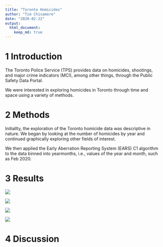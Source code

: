 ```yaml
---
title: "Toronto Homicides"
author: "Tim Chisamore"
date: "2020-02-22"
output:
  html_document:
    keep_md: true
---
```


# 1 Introduction

The Toronto Police Service (TPS) provides data on homicides, shootings, and major crime indicators (MCI), among other things, through the Public Safety Data Portal.

We were interested in exploring homicides in Toronto through time and space using a variety of methods. 

# 2 Methods

Initiallty, the exploration of the Toronto homicide data was descriptive in nature. We began by looking at the number of homicides by year and continued graphically exploring other fields of interest.

We then applied the Early Aberration Reporting System (EARS) C1 algorithm to the data binned into yearmonths, i.e., values of the year and month, such as Feb 2020.

# 3 Results










![](/Users/timothychisamore/Documents/Projects/R/toronto_homicides/output/documents/toronto_homicides_files/figure-html/homicides_by_year_and_type-1.png)<!-- -->

![](/Users/timothychisamore/Documents/Projects/R/toronto_homicides/output/documents/toronto_homicides_files/figure-html/homicides_by_day_and_type-1.png)<!-- -->

![](/Users/timothychisamore/Documents/Projects/R/toronto_homicides/output/documents/toronto_homicides_files/figure-html/homicides_by_day_and_year-1.png)<!-- -->

![](/Users/timothychisamore/Documents/Projects/R/toronto_homicides/output/documents/toronto_homicides_files/figure-html/homicide_surveillance_by_yearmonth-1.png)<!-- -->








# 4 Discussion

